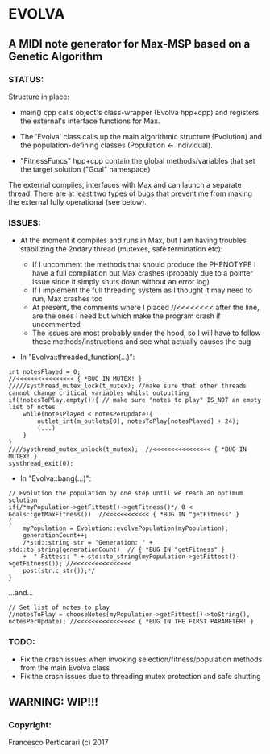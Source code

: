EVOLVA
============

## A MIDI note generator for Max-MSP based on a Genetic Algorithm

### STATUS:

Structure in place: 
 - main() cpp calls object's class-wrapper (Evolva hpp+cpp) and registers the external's interface functions for Max.

 - The 'Evolva' class calls up the main algorithmic structure (Evolution) and the population-defining classes (Population <- Individual). 
 - "FitnessFuncs" hpp+cpp contain the global methods/variables that set the target solution ("Goal" namespace)

The external compiles, interfaces with Max and can launch a separate thread. There are at least two types of bugs that prevent me from making the external fully operational (see below). 

### ISSUES: 

- At the moment it compiles and runs in Max, but I am having troubles stabilizing the 2ndary thread (mutexes, safe termination etc):
    * If I uncomment the methods that should produce the PHENOTYPE I have a full compilation but Max crashes (probably due to a pointer issue since it simply shuts down without an error log)
    * If I implement the full threading system as I thought it may need to run, Max crashes too
    * At present, the comments where I placed //<<<<<<<< after the line, are the ones I need but which make the program crash if uncommented
    * The issues are most probably under the hood, so I will have to follow these methods/instructions and see what actually causes the bug

- In "Evolva::threaded_function(...)":

```
int notesPlayed = 0;
//<<<<<<<<<<<<<<<< { *BUG IN MUTEX! }
/////systhread_mutex_lock(t_mutex); //make sure that other threads cannot change critical variables whilst outputting
if(!notesToPlay.empty()){ // make sure "notes to play" IS_NOT an empty list of notes
    while(notesPlayed < notesPerUpdate){
        outlet_int(m_outlets[0], notesToPlay[notesPlayed] + 24);
        (...)
    }
}
////systhread_mutex_unlock(t_mutex);  //<<<<<<<<<<<<<<<< { *BUG IN MUTEX! }
systhread_exit(0);
```

- In "Evolva::bang(...)":

```
// Evolution the population by one step until we reach an optimum solution
if(/*myPopulation->getFittest()->getFitness()*/ 0 < Goals::getMaxFitness())  //<<<<<<<<<<<< { *BUG IN "getFitness" }
{
    myPopulation = Evolution::evolvePopulation(myPopulation);
    generationCount++;
    /*std::string str = "Generation: " + std::to_string(generationCount)  // { *BUG IN "getFitness" }
    +  " Fittest: " + std::to_string(myPopulation->getFittest()->getFitness()); //<<<<<<<<<<<<<<<<
    post(str.c_str());*/
}
```
...and...
```
// Set list of notes to play
//notesToPlay = chooseNotes(myPopulation->getFittest()->toString(), notesPerUpdate); //<<<<<<<<<<<<<<<< { *BUG IN THE FIRST PARAMETER! }
```

### TODO:

 - Fix the crash issues when invoking selection/fitness/population methods from the main Evolva class
 - Fix the crash issues due to threading mutex protection and safe shutting


## WARNING: WIP!!!


### Copyright:

Francesco Perticarari (c) 2017
